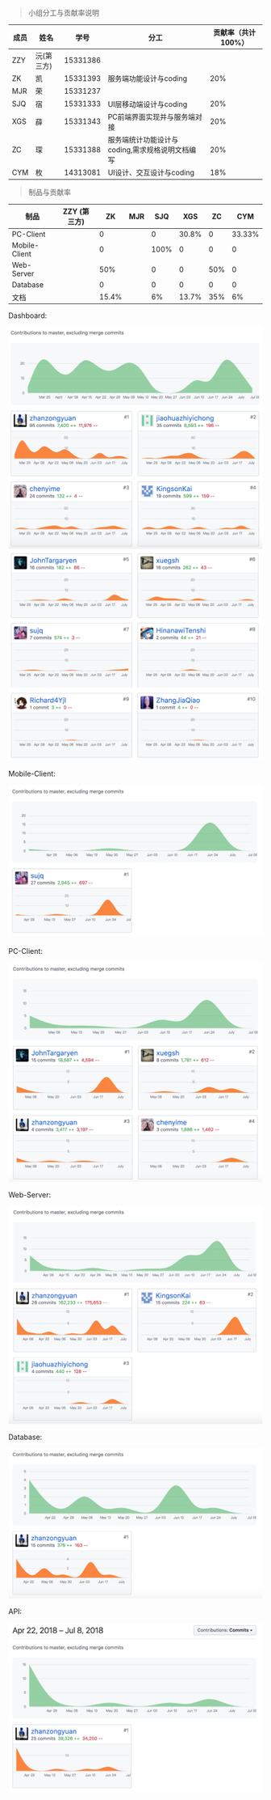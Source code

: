 > 小组分工与贡献率说明

| 成员 | 姓名       | 学号     | 分工                   | 贡献率（共计100%） |
| ---- | ---------- | -------- | ---------------------- | ------------------ |
| ZZY  | 沅(第三方) | 15331386 |                        |                    |
| ZK   | 凯         | 15331393 | 服务端功能设计与coding          |     20%               |
| MJR  | 荣         | 15331237 |                        |                    |
| SJQ  | 宿         | 15331333 | UI层移动端设计与coding | 20%                |
| XGS  | 薛         | 15331343 | PC前端界面实现并与服务端对接 | 20%                  |
| ZC   | 琛        | 15331388 |   服务端统计功能设计与coding,需求规格说明文档编写                     |     20%               |
| CYM  | 枚         | 14313081 | UI设计、交互设计与coding | 18%                   |

> 制品与贡献率

| 制品          | ZZY      (第三方) | ZK   | MJR  | SJQ  | XGS  | ZC   | CYM  |
| ------------- | ----------------- | ---- | ---- | ---- | ---- | ---- | ---- |
| PC-Client     |                   |  0   |      | 0    |30.8% |    0 | 33.33% |
| Mobile-Client |                   |  0   |      | 100% |   0  |     0 | 0   |
| Web-Server    |                   |  50% |      | 0    |   0  |   50% | 0   |
| Database      |                   |  0   |      | 0    |   0  |     0 | 0   |
| 文档          |                   | 15.4%|      | 6%   |  13.7%|   35% |6%    |


Dashboard:

![Dashboard1](../../assets/images/Dashboard1.png)![Dashboard2](../../assets/images/Dashboard2.png)



Mobile-Client:

![Mobile-Client](../../assets/images/Mobile-Client.png)

PC-Client:

![PC-Client](../../assets/images/PC-Client.png)



Web-Server:

![Web-Server](../../assets/images/Web-Server.png)



Database:

![Database](../../assets/images/Database.png)

API:

![API](../../assets/images/API.png)

